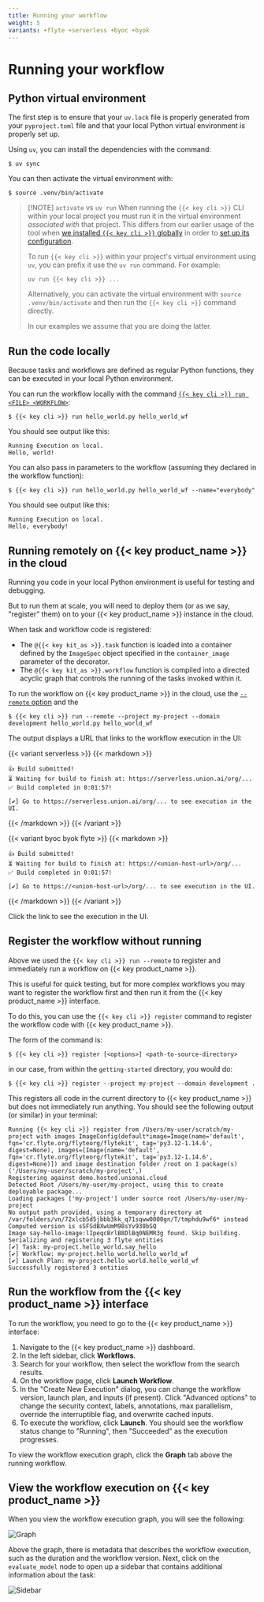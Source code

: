 ```yaml
---
title: Running your workflow
weight: 5
variants: +flyte +serverless +byoc +byok
---
```


# Running your workflow

## Python virtual environment

The first step is to ensure that your `uv.lock` file is properly generated from your `pyproject.toml` file and that your local Python virtual environment is properly set up.

Using `uv`, you can install the dependencies with the command:

```shell
$ uv sync
```

You can then activate the virtual environment with:

```shell
$ source .venv/bin/activate
```

> [!NOTE] `activate` vs `uv run`
> When running the `{{< key cli >}}` CLI within your local project you must run it in the virtual
> environment _associated with_ that project.
> This differs from our earlier usage of the tool when
> [we installed `{{< key cli >}}` globally](./local-setup.md#install-the--cli--cli) in order to
> [set up its configuration](./local-setup.md#configure-the-connection-to-your--product_full--instance).
>
> To run `{{< key cli >}}` within your project's virtual environment using `uv`,
> you can prefix it use the `uv run` command. For example:
>
> `uv run {{< key cli >}} ...`
>
> Alternatively, you can activate the virtual environment with `source .venv/bin/activate` and then
> run the `{{< key cli >}}` command directly.
>
> In our examples we assume that you are doing the latter.


## Run the code locally

Because tasks and workflows are defined as regular Python functions, they can be executed in your local Python environment.

You can run the workflow locally with the command [`{{< key cli >}} run <FILE> <WORKFLOW>`](../../api-reference/union-cli.md#union-cli-commands):

```shell
$ {{< key cli >}} run hello_world.py hello_world_wf
```

You should see output like this:

```shell
Running Execution on local.
Hello, world!
```

You can also pass in parameters to the workflow (assuming they declared in the workflow function):

```shell
$ {{< key cli >}} run hello_world.py hello_world_wf --name="everybody"
```

You should see output like this:

```shell
Running Execution on local.
Hello, everybody!
```

## Running remotely on {{< key product_name >}} in the cloud

Running you code in your local Python environment is useful for testing and debugging.

But to run them at scale, you will need to deploy them (or as we say, "register" them) on to your {{< key product_name >}} instance in the cloud.

When task and workflow code is registered:

* The `@{{< key kit_as >}}.task` function is loaded into a container defined by the `ImageSpec` object specified in the `container_image` parameter of the decorator.
* The `@{{< key kit_as >}}.workflow` function is compiled into a directed acyclic graph that controls the running of the tasks invoked within it.

To run the workflow on {{< key product_name >}} in the cloud, use the [`--remote` option](../../api-reference/union-cli.md#union-cli-commands) and the

```shell
$ {{< key cli >}} run --remote --project my-project --domain development hello_world.py hello_world_wf
```

The output displays a URL that links to the workflow execution in the UI:

{{< variant serverless >}}
{{< markdown >}}

```shell
👍 Build submitted!
⏳ Waiting for build to finish at: https://serverless.union.ai/org/...
✅ Build completed in 0:01:57!

[✔] Go to https://serverless.union.ai/org/... to see execution in the UI.
```

{{< /markdown >}}
{{< /variant >}}

{{< variant byoc byok flyte >}}
{{< markdown >}}

```shell
👍 Build submitted!
⏳ Waiting for build to finish at: https://<union-host-url>/org/...
✅ Build completed in 0:01:57!

[✔] Go to https://<union-host-url>/org/... to see execution in the UI.
```

{{< /markdown >}}
{{< /variant >}}

Click the link to see the execution in the UI.

## Register the workflow without running

Above we used the `{{< key cli >}} run --remote` to register and immediately run a workflow on {{< key product_name >}}.

This is useful for quick testing, but for more complex workflows you may want to register the workflow first and then run it from the {{< key product_name >}} interface.

To do this, you can use the `{{< key cli >}} register` command to register the workflow code with {{< key product_name >}}.

The form of the command is:

```shell
$ {{< key cli >}} register [<options>] <path-to-source-directory>
```

in our case, from within the `getting-started` directory, you would do:

```shell
$ {{< key cli >}} register --project my-project --domain development .
```

This registers all code in the current directory to {{< key product_name >}} but does not immediately run anything.
You should see the following output (or similar) in your terminal:

```shell
Running {{< key cli >}} register from /Users/my-user/scratch/my-project with images ImageConfig(default*image=Image(name='default', fqn='cr.flyte.org/flyteorg/flytekit', tag='py3.12-1.14.6', digest=None), images=[Image(name='default', fqn='cr.flyte.org/flyteorg/flytekit', tag='py3.12-1.14.6', digest=None)]) and image destination folder /root on 1 package(s) ('/Users/my-user/scratch/my-project',)
Registering against demo.hosted.unionai.cloud
Detected Root /Users/my-user/my-project, using this to create deployable package...
Loading packages ['my-project'] under source root /Users/my-user/my-project
No output path provided, using a temporary directory at /var/folders/vn/72xlcb5d5jbbb3kk_q71sqww0000gn/T/tmphdu9wf6* instead
Computed version is sSFSdBXwUmM98sYv930bSQ
Image say-hello-image:lIpeqcBrlB8DlBq0NEMR3g found. Skip building.
Serializing and registering 3 flyte entities
[✔] Task: my-project.hello_world.say_hello
[✔] Workflow: my-project.hello_world.hello_world_wf
[✔] Launch Plan: my-project.hello_world.hello_world_wf
Successfully registered 3 entities
```

## Run the workflow from the {{< key product_name >}} interface

To run the workflow, you need to go to the {{< key product_name >}} interface:

1. Navigate to the {{< key product_name >}} dashboard.
2. In the left sidebar, click **Workflows**.
3. Search for your workflow, then select the workflow from the search results.
4. On the workflow page, click **Launch Workflow**.
5. In the "Create New Execution" dialog, you can change the workflow version, launch plan, and inputs (if present). Click "Advanced options" to change the security context, labels, annotations, max parallelism, override the interruptible flag, and overwrite cached inputs.
6. To execute the workflow, click **Launch**. You should see the workflow status change to "Running", then "Succeeded" as the execution progresses.

To view the workflow execution graph, click the **Graph** tab above the running workflow.

## View the workflow execution on {{< key product_name >}}

When you view the workflow execution graph, you will see the following:

![Graph](/_static/images/user-guide/getting-started/running-your-workflow/graph.png)

Above the graph, there is metadata that describes the workflow execution, such as the
duration and the workflow version. Next, click on the `evaluate_model` node to open up a
sidebar that contains additional information about the task:

![Sidebar](/_static/images//user-guide/getting-started/running-your-workflow/sidebar.png)
